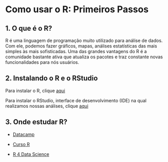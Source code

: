 # Como usar o R: Primeiros Passos

## 1. O que é o R?

R é uma linguagem de programação muito utilizado para análise de dados. Com ele, podemos fazer gráficos, mapas, análises estatísticas das mais simples às mais sofisticadas. Uma das grandes vantagens do R é a comunidade bastante ativa que atualiza os pacotes e traz constante novas funcionalidades para nós usuários.

## 2. Instalando o R e o RStudio

Para instalar o R, clique [aqui](https://cran.r-project.org/)

Para instalar o RStudio, interface de desenvolvimento (IDE) na qual realizamos nossas análises, clique [aqui](https://www.rstudio.com/)

## 3. Onde estudar R?

- [Datacamp](https://www.datacamp.com/)

- [Curso R](http://material.curso-r.com/)

- [R 4 Data Science](http://r4ds.had.co.nz/)
